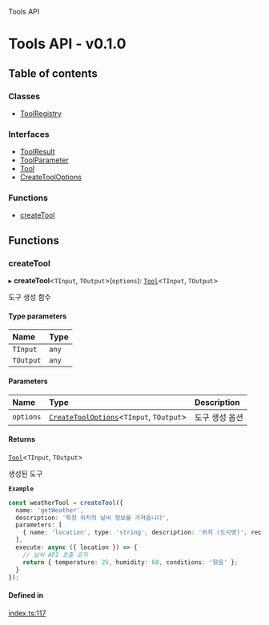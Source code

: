 Tools API

# Tools API - v0.1.0

## Table of contents

### Classes

- [ToolRegistry](classes/ToolRegistry.md)

### Interfaces

- [ToolResult](interfaces/ToolResult.md)
- [ToolParameter](interfaces/ToolParameter.md)
- [Tool](interfaces/Tool.md)
- [CreateToolOptions](interfaces/CreateToolOptions.md)

### Functions

- [createTool](README.md#createtool)

## Functions

### <a id="createtool" name="createtool"></a> createTool

▸ **createTool**\<`TInput`, `TOutput`\>(`options`): [`Tool`](interfaces/Tool.md)\<`TInput`, `TOutput`\>

도구 생성 함수

#### Type parameters

| Name | Type |
| :------ | :------ |
| `TInput` | `any` |
| `TOutput` | `any` |

#### Parameters

| Name | Type | Description |
| :------ | :------ | :------ |
| `options` | [`CreateToolOptions`](interfaces/CreateToolOptions.md)\<`TInput`, `TOutput`\> | 도구 생성 옵션 |

#### Returns

[`Tool`](interfaces/Tool.md)\<`TInput`, `TOutput`\>

생성된 도구

**`Example`**

```ts
const weatherTool = createTool({
  name: 'getWeather',
  description: '특정 위치의 날씨 정보를 가져옵니다',
  parameters: [
    { name: 'location', type: 'string', description: '위치 (도시명)', required: true }
  ],
  execute: async ({ location }) => {
    // 날씨 API 호출 로직
    return { temperature: 25, humidity: 60, conditions: '맑음' };
  }
});
```

#### Defined in

[index.ts:117](https://github.com/robotaio/robota/blob/main/packages/tools/src/index.ts#L117)
